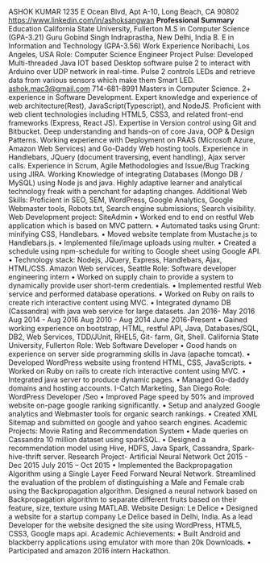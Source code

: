ASHOK KUMAR
1235 E Ocean Blvd, Apt A-10, Long Beach, CA 90802
https://www.linkedin.com/in/ashoksangwan
<b>Professional Summary</b>
Education
California State University, Fullerton
M.S in Computer Science (GPA-3.21)
Guru Gobind Singh Indraprastha, New Delhi, India
B. E in Information and Technology (GPA-3.56)
Work Experience
Noribachi, Los Angeles, USA
Role: Computer Science Engineer
Project Pulse: Developed Multi-threaded Java IOT based Desktop software pulse 2 to interact with Arduino over UDP network in real-time. Pulse 2 controls LEDs and retrieve data from various sensors which make them Smart LED.
ashok.mac3@gmail.com 714-681-8991
    Masters in Computer Science.
 2+ experience in Software Development.
 Expert knowledge and experience of web architecture(Rest), JavaScript(Typescript), and NodeJS.
 Proficient with web client technologies including HTML5, CSS3, and related front-end frameworks (Express, React JS).
 Expertise in Version control using Git and Bitbucket.
 Deep understanding and hands-on of core Java, OOP & Design Patterns.
 Working experience with Deployment on PAAS (Microsoft Azure, Amazon Web Services) and Go-Daddy Web hosting
 tools.
 Experience in Handlebars, JQuery (document traversing, event handling), Ajax server calls.
 Experience in Scrum, Agile Methodologies and Issue/Bug Tracking using JIRA.
 Working Knowledge of integrating Databases (Mongo DB / MySQL) using Node js and java.
 Highly adaptive learner and analytical technology freak with a penchant for adapting changes.
 Additional Web Skills: Proficient in SEO, SEM, WordPress, Google Analytics, Google Webmaster tools, Robots.txt,
 Search engine submissions, Search visibility.
 Web Development project: SiteAdmin
• Worked end to end on restful Web application which is based on MVC pattern.
• Automated tasks using Grunt: minifying CSS, Handlebars.
• Moved website template from Mustache.js to Handlebars.js.
• Implemented file/image uploads using multer.
• Created a schedule using npm-schedule for writing to Google sheet using Google API.
• Technology stack: Nodejs, JQuery, Express, Handlebars, Ajax, HTML/CSS. Amazon Web services, Seattle
Role: Software developer engineering intern
• Worked on supply chain to provide a system to dynamically provide user short-term credentials.
• Implemented restful Web service and performed database operations.
• Worked on Ruby on rails to create rich interactive content using MVC.
• Integrated dynamo DB (Cassandra) with java web service for large datasets.
Jan 2016- May 2016
Aug 2014 - Aug 2016 Aug 2010 - Aug 2014
 June 2016-Present
   • Gained working experience on bootstrap, HTML, restful API, Java, Databases/SQL, DB2, Web Services, TDD/JUnit, RHEL5, Git- farm, Git, Shell.
California State University, Fullerton Role: Web Software Developer
• Good hands on experience on server side programming skills in Java (apache tomcat).
• Developed WordPress website using frontend HTML, CSS, JavaScripts.
• Worked on Ruby on rails to create rich interactive content using MVC.
• Integrated java server to produce dynamic pages.
• Managed Go-daddy domains and hosting accounts. I-Catch Marketing, San Diego
Role: WordPress Developer /Seo
• Improved Page speed by 50% and improved website on-page google ranking significantly.
• Setup and analyzed Google analytics and Webmaster tools for organic search rankings.
• Created XML Sitemap and submitted on google and yahoo search engines.
Academic Projects:
Movie Rating and Recommendation System
• Made queries on Cassandra 10 million dataset using sparkSQL.
• Designed a recommendation model using Hive, HDFS, Java Spark, Cassandra, Spark-hive-thrift server. Research Project- Artificial Neural Network
Oct 2015 - Dec 2015
July 2015 – Oct 2015
       • Implemented the Backpropagation Algorithm using a Single Layer Feed Forward Neural Network. Streamlined the evaluation of the problem of distinguishing a Male and Female crab using the Backpropagation algorithm. Designed a neural network based on Backpropagation algorithm to separate different fruits based on their feature, size, texture using MATLAB.
Website Design: Le Delice
• Designed a website for a startup company Le Delice based in Delhi, India. As a lead Developer for the website designed the site using WordPress, HTML5, CSS3, Google maps api.
Academic Achievements:
• Built Android and blackberry applications using emulator with more than 20k Downloads.
• Participated and amazon 2016 intern Hackathon.
  
